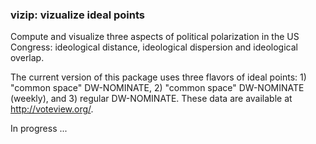 
<!-- README.md is generated from README.Rmd. Please edit that file -->
### vizip: vizualize ideal points

Compute and visualize three aspects of political polarization in the US Congress: ideological distance, ideological dispersion and ideological overlap.

The current version of this package uses three flavors of ideal points: 1) "common space" DW-NOMINATE, 2) "common space" DW-NOMINATE (weekly), and 3) regular DW-NOMINATE. These data are available at <http://voteview.org/>.

In progress ...
